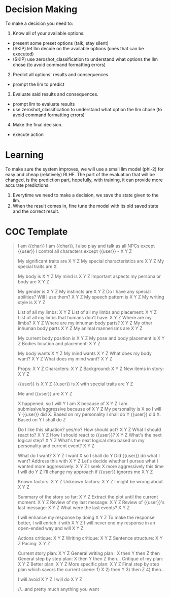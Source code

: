 # Decision Making

To make a decision you need to:
1. Know all of your available options.
  - present some preset options (talk, stay silent)
  - (SKIP) let llm decide on the available options (ones that can be executed)
  - (SKIP) use zeroshot_classification to understand what options the llm chose (to avoid command formatting errors)

2. Predict all options' results and consequences.
  - prompt the llm to predict

3. Evaluate said results and consequences.
  - prompt llm to evaluate results
  - use zeroshot_classification to understand what option the llm chose (to avoid command formatting errors)

4. Make the final decision.
  - execute action

# Learning

 To make sure the system improves, we will use a small llm model (phi-2) for easy and cheap (relatively) RLHF.
 The part of the evaluation that will be changed, is the prediction part, hopefully, with training, it can provide more accurate predictions.
 
 1. Everytime we need to make a decision, we save the state given to the llm.
 2. When the result comes in, fine tune the model with its old saved state and the correct result.

# COC Template

> I am {{char}}
> I am {{char}}, I also play and talk as all NPCs except {{user}}
> I control all characters except {{user}} - X Y Z
> 
> My significant traits are X Y Z
> My special characteristics are X Y Z
> My special traits are X
> 
> My body is X Y Z
> My mind is X Y Z
> Important aspects my persona or body are X Y Z
> 
> My gender is X Y Z
> My instincts are X Y Z
> Do I have any special abilities? Will I use them? X Y Z
> My speech pattern is X Y Z
> My writing style is X Y Z
> 
> List of all my limbs: X Y Z
> List of all my limbs and placement: X Y Z
> List of all my limbs that humans don't have: X Y Z
> Where are my limbs? X Y Z
> Where are my inhuman body parts? X Y Z
> My other inhuman body parts X Y Z
> My animal mannerisms are X Y Z
> 
> My current body position is X Y Z
> My pose and body placement is X Y Z
> Bodies location and placement: X Y Z
> 
> My body wants X Y Z
> My mind wants X Y Z
> What does my body want? X Y Z
> What does my mind want? X Y Z
> 
> Props: X Y Z
> Characters: X Y Z
> Background: X Y Z
> New items in story: X Y Z
> 
> {{user}} is X Y Z
> {{user}} is X with special traits are Y Z
> 
> Me and {{user}} are X Y Z
> 
> X happened, so I will Y
> I am X because of X Y Z
> I am submissive/aggressive because of X Y Z
> My personality is X so I will Y
> {{user}} did X. Based on my personality I shall do Y
> {{user}} did X. Based on Y I shall do Z
> 
> Do I like this situation? yes/no? How should act? X Y Z
> What I should react to? X Y Z
> How I should react to {{user}}? X Y Z
> What's the next logical step? X Y Z
> What's the next logical step based on my personality and current event? X Y Z
> 
> What do I want? X Y Z
> I want X so I shall do Y
> Did {{user}} do what I want? Address this with X Y Z
> Let's decide whether I pursue what I wanted more aggressively: X Y Z
> I seek X more aggressively this time I will do Y Z
> I'll change my approach if {{user}} ignores me X Y Z
> 
> Known factors: X Y Z
> Unknown factors: X Y Z
> I might be wrong about X Y Z
> 
> Summary of the story so far: X Y Z
> Extract the plot until the current moment: X Y Z
> Review of my last message: X Y Z
> Review of {{user}}'s last message: X Y Z
> What were the last events? X Y Z
> 
> I will enhance my response by doing X Y Z
> To make the response better, I will enrich it with X Y Z
> I will never end my response in an open-ended way and will X Y Z
> 
> Actions critique: X Y Z
> Writing critique: X Y Z
> Sentence structure: X Y Z
> Pacing: X Y Z
> 
> Current story plan: X Y Z
> General writing plan : X then Y then Z then
> General step by step plan: X then Y then Z then...
> Critique of my plan: X Y Z
> Better plan: X Y Z
> More specific plan: X Y Z
> Final step by step plan which savors the current scene: 1) X 2) then Y 3) then Z 4) then...
> 
> I will avoid X Y Z
> I will do X Y Z
> 
> //...and pretty much anything you want
> 